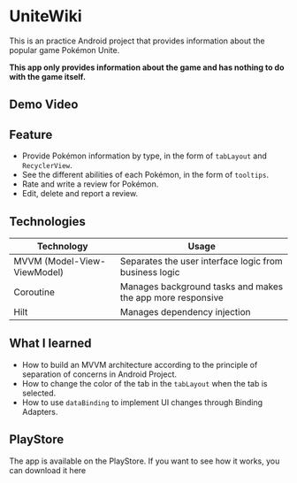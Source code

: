 # UniteWiki
This is an practice Android project that provides information about the popular game Pokémon Unite. 

**This app only provides information about the game and has nothing to do with the game itself.**

## Demo Video

## Feature
- Provide Pokémon information by type, in the form of `tabLayout` and `RecyclerView`.
- See the different abilities of each Pokémon, in the form of `tooltips`.
- Rate and write a review for Pokémon.
- Edit, delete and report a review.

## Technologies
| Technology | Usage |
| ---------- | ----- |
| MVVM (Model-View-ViewModel) | Separates the user interface logic from business logic |
| Coroutine | Manages background tasks and makes the app more responsive |
| Hilt | Manages dependency injection |

## What I learned

- How to build an MVVM architecture according to the principle of separation of concerns in Android Project.
- How to change the color of the tab in the `tabLayout` when the tab is selected.
- How to use `dataBinding` to implement UI changes through Binding Adapters.

## PlayStore
The app is available on the PlayStore. If you want to see how it works, you can download it here
